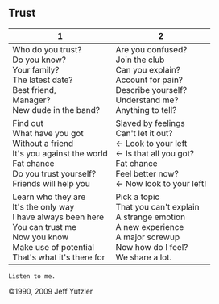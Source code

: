 ## Trust

1 | 2  
----------|-----------------
Who do you trust?<br>Do you know?<br>Your family?<br>The latest date?<br>Best friend,<br>Manager?<br>New dude in the band?| Are you confused?<br/>Join the club<br/>Can you explain?<br/>Account for pain?<br/>Describe yourself?<br/>Understand me?<br/>Anything to tell?
Find out<br/>What have you got<br/>Without a friend<br/>It's you against the world<br/>Fat chance<br/>Do you trust yourself?<br/>Friends will help you|Slaved by feelings<br/>Can't let it out?<br/>← Look to your left<br/>← Is that all you got?<br/>Fat chance<br/>Feel better now?<br/>← Now look to your left!
Learn who they are<br/>It's the only way<br/>I have always been here<br/>You can trust me<br/>Now you know<br/>Make use of potential<br/>That's what it's there for|Pick a topic<br/>That you can't explain<br/>A strange emotion<br/>A new experience<br/>A major screwup<br/>Now how do I feel?<br/>We share a lot.
    
    Listen to me.
    
©1990, 2009 Jeff Yutzler

